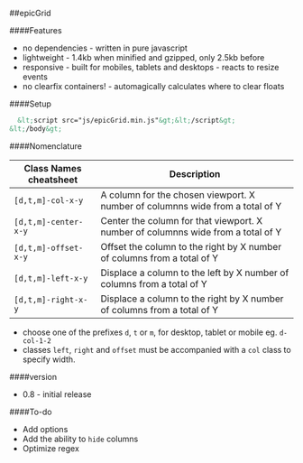 ##epicGrid

####Features 
* no dependencies - written in pure javascript
* lightweight - 1.4kb when minified and gzipped, only 2.5kb before
* responsive - built for mobiles, tablets and desktops - reacts to resize events
* no clearfix containers! - automagically calculates where to clear floats

####Setup

```html
  &lt;script src="js/epicGrid.min.js"&gt;&lt;/script&gt;
&lt;/body&gt;
```

####Nomenclature

Class Names cheatsheet | Description
-----------------------------|------------
`[d,t,m]-col-x-y`  | A column for the chosen viewport. X number of columnns wide from a total of Y
`[d,t,m]-center-x-y` | Center the column for that viewport. X number of columnns wide from a total of Y
`[d,t,m]-offset-x-y` | Offset the column to the right by X number of columns from a total of Y
`[d,t,m]-left-x-y` | Displace a column to the left by X number of columns from a total of Y
`[d,t,m]-right-x-y` | Displace a column to the right by X number of columns from a total of Y

* choose one of the prefixes `d`, `t` or `m`, for desktop, tablet or mobile eg. `d-col-1-2`
* classes `left`, `right` and `offset` must be accompanied with a `col` class to specify width.

####version

* 0.8 - initial release


####To-do

* Add options
* Add the ability to `hide` columns
* Optimize regex
